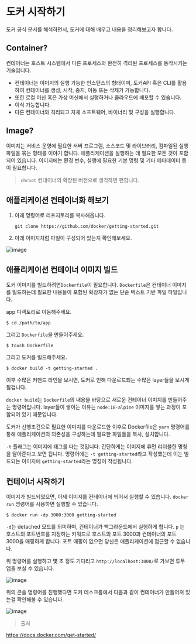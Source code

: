 # 도커 시작하기

도커 공식 문서를 해석하면서, 도커에 대해 배우고 내용을 정리해보고자 합니다.

## Container?

컨테이너는 호스트 시스템에서 다른 프로세스와 완전히 격리된 프로세스를 동작시키는 기술입니다.

- 컨테이너는 이미지의 실행 가능한 인스턴스의 형태이며, 도커API 혹은 CLI를 활용하여 컨테이너를 생성, 시작, 중지, 이동 또는 삭제가 가능합니다.
- 또한 로컬 머신 혹은 가상 머신에서 실행하거나 클라우드에 배포할 수 있습니다.
- 이식 가능합니다.
- 다른 컨테이너와 격리되고 자체 소프트웨어, 바이너리 및 구성을 실행합니다.

## Image?

이미지는 서비스 운영에 필요한 서버 프로그램, 소스코드 및 라이브러리, 컴파일된 실행 파일을 묶는 형태를 이야기 합니다. 애플리케이션을 실행하는 데 필요한 모든 것이 포함되어 있습니다. 이미지에는 환경 변수, 실행에 필요한 기본 명령 및 기타 메타데이터 등이 필요합니다.

> `chroot` 컨테이너의 확장된 버전으로 생각하면 편합니다.

## 애플리케이션 컨테이너화 해보기

1. 아래 명령어로 리포지토리를 복사해옵니다.

   ```git
   git clone https://github.com/docker/getting-started.git
   ```

2. 아래 이미지처럼 파일이 구성되어 있는지 확인해보세요.

![image](https://github.com/wanniDev/TIL_collection/assets/81374655/4c9cf0ca-227b-4cd3-8f7e-c06dbcddf088)

## 애플리케이션 컨테이너 이미지 빌드

도커 이미지를 빌드하려면`Dockerfile`이 필요합니다. `Dockerfile`은 컨테이너 이미지를 빌드하는데 필요한 내용들이 포함된 확장자가 없는 단순 텍스트 기반 파일 파일입니다.

app 디렉토리로 이동해주세요.

```shell
$ cd /path/to/app
```

그리고 `Dockerfile`을 만들어주세요.

```shell
$ touch Dockerfile
```

그리고 도커를 빌드해주세요.

```shell
$ docker build -t getting-started .
```

이후 수많은 커맨드 라인을 보시면, 도커로 인해 다운로드되는 수많은 layer들을 보시게 될겁니다.

`docker build`는 `Dockerfile`의 내용을 바탕으로 새로운 컨테이너 이미지를 만들어주는 명령어입니다. layer들이 쌓이는 이유는 `node:18-alpine` 이미지를 쌓는 과정이 포함되어 있기 때문입니다.

도커가 선행조건으로 필요한 이미지를 다운로드한 이후로 Dockerfile은 `yarn` 명령어를 통해 애플리케이션의 의존성을 구성하는데 필요한 파일들을 복사, 설치합니다.

`-t` 플래그는 이미지에 태그를 다는 것입니다. 간단하게는 이미지에 휴먼 리더블한 명칭을 달아준다고 보면 됩니다. 명령어에는 `-t getting-started`라고 작성했는데 이는 빌드되는 이미지에 `getting-started`라는 명칭이 작성됩니다.

## 컨테이너 시작하기

이미지가 빌드되었으면, 이제 이미지를 컨테이너에 띄어서 실행할 수 있씁니다. `docker run` 명령어를 사용하면 실행할 수 있습니다.

```shell
$ docker run -dp 3000:3000 getting-started
```

`-d`는 detached 모드를 의미하며, 컨테이너가 백그라운드에서 실행하게 합니다. `p` 는 호스트의 포트번호를 지정하는 키워드로 호스트의 포트 3000과 컨테이너의 포트 3000을 매핑하게 합니다. 포트 매핑이 없으면 당신은 애플리케이션에 접근할 수 없습니다.

위 명령어를 실행하고 몇 초 정도 기다리고 `http://localhost:3000/`로 가보면 투두 앱을 보실 수 있습니다.

![image](https://github.com/wanniDev/TIL_collection/assets/81374655/dbdd2dc0-153d-4d04-9fc2-812c11c5c701)

위의 콘솔 명령어를 진행했다면 도커 데스크톱에서 다음과 같이 컨테이너가 만들어져 있는걸 확인해볼 수 있습니다.

![image](https://github.com/wanniDev/TIL_collection/assets/81374655/09b7bde3-1fe2-43d2-9205-3c6dd90d5b2f)

> 출처

https://docs.docker.com/get-started/
